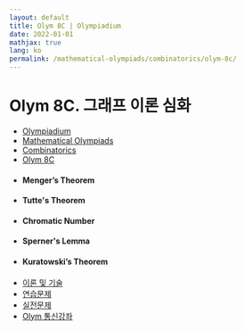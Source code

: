 ```yaml
---
layout: default
title: Olym 8C | Olympiadium
date: 2022-01-01
mathjax: true
lang: ko
permalink: /mathematical-olympiads/combinatorics/olym-8c/
---
```

<h1>Olym 8C. 그래프 이론 심화 </h1>
<ul class="breadcrumb">
	<li><a href="{{ site.url }}">Olympiadium</a></li> 
	<li><a href="{{ site.url }}mathematical-olympiads/">Mathematical Olympiads</a></li> 
	<li><a href="{{ site.url }}mathematical-olympiads/combinatorics/">Combinatorics</a></li> 
	<li><a href="{{ site.url }}mathematical-olympiads/combinatorics/olym-8c/">Olym 8C</a></li>
</ul>
<div class="row">
<div class="6u 12u$(medium)">
<ul>
  <li><h4> Menger’s Theorem </h4></li>
  <li><h4> Tutte's Theorem </h4></li>
  <li><h4> Chromatic Number </h4></li>
  <li><h4> Sperner's Lemma</h4></li>
  <li><h4> Kuratowski’s Theorem </h4></li>
</ul>
</div>
<div class="6u$ 12u$(medium)">
<ul class="actions vertical">
  <li><a href="{{ site.baseurl }}{{ page.permalink }}theorems-and-techniques" class="button fit mid">이론 및 기술</a></li>
  <li><a href="{{ site.baseurl }}{{ page.permalink }}exercise-problems" class="button fit mid">연습문제</a></li>
  <li><a href="{{ site.baseurl }}{{ page.permalink }}practice-problems" class="button fit mid">실전문제</a></li>
  <li><a href="{{ site.baseurl }}{{ page.permalink }}olym-handouts" class="button fit mid">Olym 통신강좌</a></li>
</ul>
</div>
</div>
